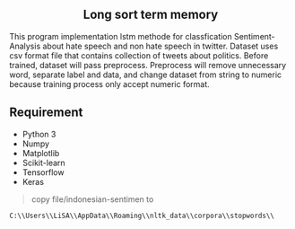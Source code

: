 <h2 align="center">Long sort term memory</h2>
This program implementation lstm methode for classfication Sentiment-Analysis about hate speech and non hate speech in twitter. Dataset uses csv format file that contains collection of tweets about politics.  
Before trained, dataset will pass preprocess. Preprocess will remove unnecessary word, separate label and data, and change dataset from string to numeric because training process only accept numeric format.  

## Requirement
- Python 3
- Numpy
- Matplotlib
- Scikit-learn
- Tensorflow
- Keras

> copy file/indonesian-sentimen to
~~~
C:\\Users\\LiSA\\AppData\\Roaming\\nltk_data\\corpora\\stopwords\\
~~~
